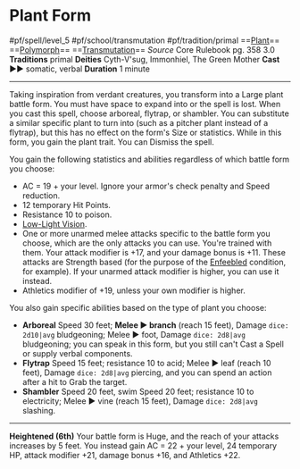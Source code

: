 # Plant Form
#pf/spell/level_5 #pf/school/transmutation #pf/tradition/primal
==[Plant](../../../Traits/Plant.md)== ==[Polymorph](../../../Traits/Polymorph.md)== ==[Transmutation](../../../Traits/Transmutation.md)==
*Source* Core Rulebook pg. 358 3.0
**Traditions** primal
**Deities** Cyth-V'sug, Immonhiel, The Green Mother
**Cast** ►► somatic, verbal
**Duration** 1 minute

---
Taking inspiration from verdant creatures, you transform into a Large plant battle form. You must have space to expand into or the spell is lost. When you cast this spell, choose arboreal, flytrap, or shambler. You can substitute a similar specific plant to turn into (such as a pitcher plant instead of a flytrap), but this has no effect on the form's Size or statistics. While in this form, you gain the plant trait. You can Dismiss the spell.

You gain the following statistics and abilities regardless of which battle form you choose:
- AC = 19 + your level. Ignore your armor's check penalty and Speed reduction.
- 12 temporary Hit Points.
- Resistance 10 to poison.
- [Low-Light Vision](../../../Bestiary/Abilities/Low-Light%20Vision.md).
- One or more unarmed melee attacks specific to the battle form you choose, which are the only attacks you can use. You're trained with them. Your attack modifier is +17, and your damage bonus is +11. These attacks are Strength based (for the purpose of the [Enfeebled](../../../Conditions/Enfeebled.md) condition, for example). If your unarmed attack modifier is higher, you can use it instead.
- Athletics modifier of +19, unless your own modifier is higher.

You also gain specific abilities based on the type of plant you choose:

- **Arboreal** Speed 30 feet; **Melee ► branch** (reach 15 feet), Damage `dice: 2d10|avg` bludgeoning; Melee ► foot, Damage `dice: 2d8|avg` bludgeoning; you can speak in this form, but you still can't Cast a Spell or supply verbal components.
- **Flytrap** Speed 15 feet; resistance 10 to acid; Melee ► leaf (reach 10 feet), Damage `dice: 2d8|avg` piercing, and you can spend an action after a hit to Grab the target.
- **Shambler** Speed 20 feet, swim Speed 20 feet; resistance 10 to electricity; Melee ► vine (reach 15 feet), Damage `dice: 2d8|avg` slashing.

<hr>

**Heightened (6th)** Your battle form is Huge, and the reach of your attacks increases by 5 feet. You instead gain AC = 22 + your level, 24 temporary HP, attack modifier +21, damage bonus +16, and Athletics +22.